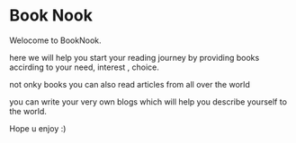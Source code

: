 # <h1>Book Nook </h1>
Welocome to BookNook. 

here we will help you start your reading journey by providing books accirding to your need, interest , choice. 

not onky books you can also read articles from all over the world

you can write your very own blogs which will help you describe yourself to the world. 

Hope u enjoy :) 

